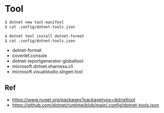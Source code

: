 # Tool

``` bash
$ dotnet new tool-manifest
$ cat .config/dotnet-tools.json

$ dotnet tool install dotnet-format
$ cat .config/dotnet-tools.json
```

- dotnet-format
- coverlet.console
- dotnet-reportgenerator-globaltool
- microsoft.dotnet.xharness.cli
- microsoft.visualstudio.slngen.tool

## Ref

- <https://www.nuget.org/packages?packagetype=dotnettool>
- <https://github.com/dotnet/runtime/blob/main/.config/dotnet-tools.json>